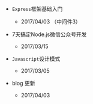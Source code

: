 
- `Express`框架基础入门
	- 2017/04/03 （中间件3）
	
- 7天搞定Node.js微信公众号开发
	- 2017/03/15
	
- `Javascript`设计模式
	- 2017/03/05
	
- blog 更新
	- 2017/04/03